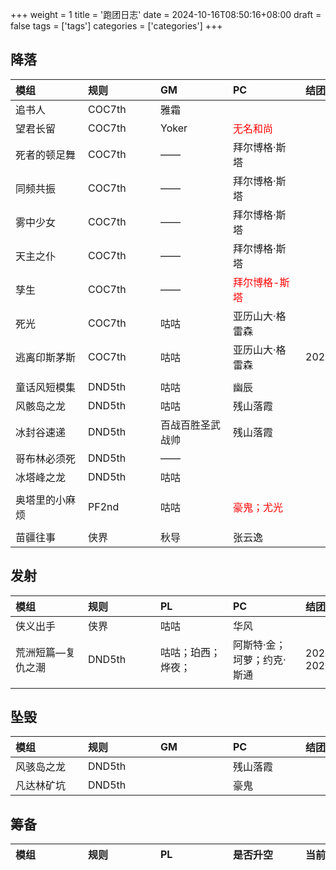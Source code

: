 +++
weight = 1
title = '跑团日志'
date = 2024-10-16T08:50:16+08:00
draft = false
tags = ['tags']
categories = ['categories']
+++

## 降落

|<div style="width:100px;"> 模组 </dev> | <div style="width:100px;"> 规则</dev> | <div style="width:100px;"> GM</dev> | <div style="width:100px;"> PC</dev> | <div style="width:100px;"> 结团时间</dev> |
| :--- | :--- | :--- | :--- | :--- |
| 追书人            | COC7th | 雅霜             |  | |
| 望君长留          | COC7th | Yoker            | <div style="color:#f00;">无名和尚</div>      | |
| 死者的顿足舞      | COC7th | ——               | 拜尔博格·斯塔 | |
| 同频共振          | COC7th | ——               | 拜尔博格·斯塔 | |
| 雾中少女          | COC7th | ——               | 拜尔博格·斯塔 | |
| 天主之仆          | COC7th | ——               | 拜尔博格·斯塔 | |
| 孳生              | COC7th | ——               | <div style="color:#f00;">拜尔博格-斯塔</div> | |
| 死光              | COC7th | 咕咕             | 亚历山大·格雷森 | |
| 逃离印斯茅斯      | COC7th | 咕咕             | 亚历山大·格雷森 | 2025/3/30 |
|  |  |  |  |  |
| 童话风短模集      | DND5th | 咕咕             | 幽辰 |  |
| 风骸岛之龙        | DND5th | 咕咕             | 残山落霞 | |
| 冰封谷速递        | DND5th | 百战百胜圣武战帅 | 残山落霞 | |
| 哥布林必须死      | DND5th | ——               |  | |
| 冰塔峰之龙        | DND5th | 咕咕             | |
|  |  |  |  |  |
| 奥塔里的小麻烦    | PF2nd  | 咕咕             | <div style="color:#f00;">豪鬼；尤光</div> | |
|  |  |  |  |  |
| 苗疆往事          | 侠界   | 秋导             | 张云逸 | |

## 发射

|<div style="width:100px;"> 模组 </dev> | <div style="width:100px;"> 规则</dev> | <div style="width:100px;"> PL</dev> | <div style="width:100px;"> PC</dev> | <div style="width:100px;"> 结团时间</dev> |
| :--- | :--- | :--- | :--- | :--- |
| 侠义出手 | 侠界 | 咕咕 | 华风 |  |
| 荒洲短篇—复仇之潮 | DND5th | 咕咕；珀西；烨夜；| 阿斯特·金；坷萝；约克·斯通 | 20241028—20241110 |
|  |  | |  |  |
## 坠毁

|<div style="width:100px;"> 模组 </dev> | <div style="width:100px;"> 规则 </dev> | <div style="width:100px;"> GM </dev> | <div style="width:100px;"> PC</dev> | <div style="width:100px;"> 结团时间</dev> |
| :--- | :--- | :--- | :--- | :--- |
| 风骇岛之龙 | DND5th |  | 残山落霞 |  |
| 凡达林矿坑 | DND5th |  | 豪鬼 |  |

## 筹备

|<div style="width:100px;"> 模组 </dev> | <div style="width:100px;"> 规则 </dev> | <div style="width:100px;"> PL</dev> | <div style="width:100px;"> 是否升空</dev> | <div style="width:100px;"> 当前高度</dev> |
| :--- | :--- | :--- | :--- | :--- |
